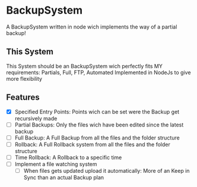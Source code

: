 # BackupSystem

A BackupSystem written in node wich implements the way of a partial backup!

## This System

This System should be an BackupSystem wich perfectly fits MY requirements: Partials, Full, FTP, Automated
Implemented in NodeJs to give more flexibility

## Features

- [x] Specified Entry Points: Points wich can be set were the Backup get recursively made
- [ ] Partial Backups: Only the files wich have been edited since the latest backup
- [ ] Full Backup: A Full Backup from all the files and the folder structure
- [ ] Rollback: A Full Rollback system from all the files and the folder structure
- [ ] Time Rollback: A Rollback to a specific time
- [ ] Implement a file watching system
  - [ ] When files gets updated upload it automatically: More of an Keep in Sync than an actual Backup plan
